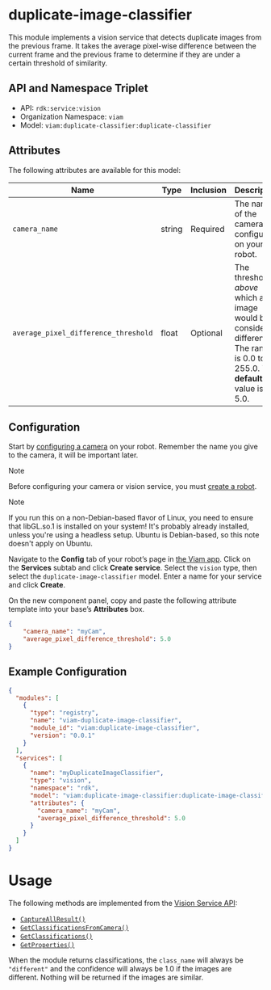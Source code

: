 # duplicate-image-classifier

This module implements a vision service that detects duplicate images from the previous frame. It takes the average pixel-wise difference between the current frame and the previous frame to determine if they are under a certain threshold of similarity.

## API and Namespace Triplet

- API: `rdk:service:vision`
- Organization Namespace: `viam`
- Model: `viam:duplicate-classifier:duplicate-classifier`


## Attributes

The following attributes are available for this model:

| Name          | Type   | Inclusion | Description                |
|---------------|--------|-----------|----------------------------|
| `camera_name` | string  | Required  | The name of the camera configured on your robot. |
| `average_pixel_difference_threshold` | float | Optional  | The threshold _above_ which an image would be considered different. The range is 0.0 to 255.0. The **default** value is 5.0. |


## Configuration

Start by [configuring a camera](https://docs.viam.com/components/camera/webcam/) on your robot. Remember the name you give to the camera, it will be important later.

> [!NOTE]
> Before configuring your camera or vision service, you must [create a robot](https://docs.viam.com/manage/fleet/robots/#add-a-new-robot).

> [!NOTE]
> If you run this on a non-Debian-based flavor of Linux, you need to ensure that libGL.so.1 is installed on your system! It's probably already installed, unless you're using a headless setup. Ubuntu is Debian-based, so this note doesn't apply on Ubuntu.


Navigate to the **Config** tab of your robot’s page in [the Viam app](https://app.viam.com/). Click on the **Services** subtab and click **Create service**. Select the `vision` type, then select the `duplicate-image-classifier` model. Enter a name for your service and click **Create**.

On the new component panel, copy and paste the following attribute template into your base’s **Attributes** box.
```json
{
    "camera_name": "myCam",
    "average_pixel_difference_threshold": 5.0
}
```

## Example Configuration

```json
{
  "modules": [
    {
      "type": "registry",
      "name": "viam-duplicate-image-classifier",
      "module_id": "viam:duplicate-image-classifier",
      "version": "0.0.1"
    }
  ],
  "services": [
    {
      "name": "myDuplicateImageClassifier",
      "type": "vision",
      "namespace": "rdk",
      "model": "viam:duplicate-image-classifier:duplicate-image-classifier",
      "attributes": {
        "camera_name": "myCam",
        "average_pixel_difference_threshold": 5.0
      }
    }
  ]
}
```

# Usage

The following methods are implemented from the [Vision Service API](https://docs.viam.com/dev/reference/apis/services/vision/):

- [`CaptureAllResult()`](https://docs.viam.com/dev/reference/apis/services/vision/#captureallresult)
- [`GetClassificationsFromCamera()`](https://docs.viam.com/dev/reference/apis/services/vision/#getclassificationsfromcamera)
- [`GetClassifications()`](https://docs.viam.com/dev/reference/apis/services/vision/#getclassifications)
- [`GetProperties()`](https://docs.viam.com/dev/reference/apis/services/vision/#getproperties)

When the module returns classifications, the `class_name` will always be `"different"` and the confidence will always be 1.0 if the images are different. Nothing will be returned if the images are similar.
